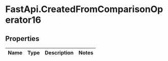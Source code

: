 # FastApi.CreatedFromComparisonOperator16

## Properties
Name | Type | Description | Notes
------------ | ------------- | ------------- | -------------
